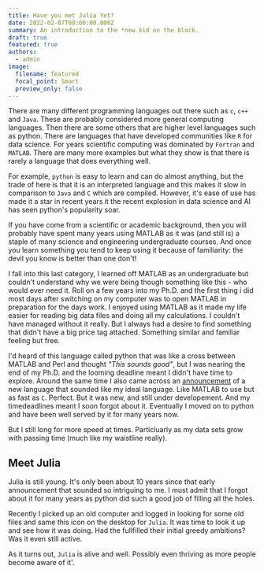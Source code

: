 ```yaml
---
title: Have you met Julia Yet?
date: 2022-02-07T08:00:00.000Z
summary: An introduction to the *new kid on the block.
draft: true
featured: true
authors:
  - admin
image:
  filename: featured
  focal_point: Smart
  preview_only: false
---
```

There are many different programming languages out there such as `c`, `c++` and `Java`. These are probably considered more general computing languages.
Then there are some others that are higher level languages such as python. There are languages that have developed communities like `R` for data science. 
For years scientific computing was dominated by `Fortran` and `MATLAB`. There are many more examples but what they show is that there is rarely a language that does everything well.

For example, `python` is easy to learn and can do almost anything, but the trade of here is that it is an interpreted language and this makes it slow in comparison to `Java` and `C` which are compiled. 
However, it's ease of use has made it a star in recent years it the recent explosion in data science and AI has seen python's popularity soar.

If you have come from a scientific or academic background, then you will probably have spent many years using MATLAB as it was (and still is) a staple of many science and engineering undergraduate courses. 
And once you learn something you tend to keep using it because of familiarity: the devil you know is better than one don't!

I fall into this last category, I learned off MATLAB as an undergraduate but couldn't understand why we were being though something like this - who would ever need it. Roll on a few years into my Ph.D. and the first thing i did most days after switching on my computer was to open MATLAB in preparation for the days work. I enjoyed using MATLAB as it made my life easier for reading big data files and doing all my calculations. I couldn't have managed without it really. But I always had a desire to find something that didn't have a big price tag attached. 
Something similar and familiar feeling but free. 

I'd heard of this language called python that was like a cross between MATLAB and Perl and thought *"This sounds good"*, but I was nearing the end of my Ph.D. and the looming deadline meant I didn't have time to explore. 
Around the same time I also came across an [announcement](https://julialang.org/blog/2012/02/why-we-created-julia/) of a new language that sounded like my ideal language. Like MATLAB to use but as fast as `C`. Perfect. 
But it was new, and still under developement. And my timedeadlines meant I soon forgot about it. Eventually I moved on to python and have been well served by it for many years now.

But I still long for more speed at times. Particluarly as my data sets grow with passing time (much like my waistline really).



## Meet Julia

Julia is still young. It's only been about 10 years since that early announcement that sounded so intriguing to me. 
I must admit that I forgot about it for many years as python did such a good job of filling all the holes. 

Recently I picked up an old computer and logged in looking for some old files and same this icon on the desktop for `Julia`. It was time to look it up and see how it was doing. Had the fullfilled their initial greedy ambitions? Was it even still active.

As it turns out, `Julia` is alive and well. Possibly even thriving as more people become aware of it'.

